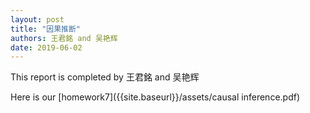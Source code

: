 ```yaml
---
layout: post
title: "因果推断"
authors: 王君銘 and 吴艳辉
date: 2019-06-02
---
```


This report is completed by 王君銘 and 吴艳辉

Here is our  [homework7]({{site.baseurl}}/assets/causal inference.pdf)
